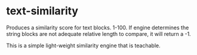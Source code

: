 # text-similarity
Produces a similarity score for text blocks. 1-100.  If engine determines the string blocks are not adequate relative length to compare, it will return a -1.

This is a simple light-weight similarity engine that is teachable.
